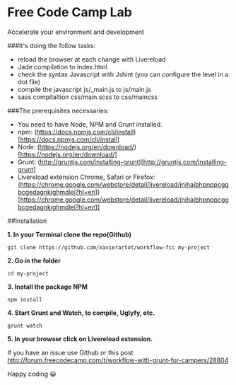 # Free Code Camp Lab
Accelerate your environment and development

###It's doing the follow tasks:
- reload the browser at each change with Livereload
- Jade compilation to index.html
- check the syntax Javascript with Jshint (you can configure the level in a dot file)
- compile the javascript js/_main.js to js/main.js
- sass compitaltion css/main.scss to css/maincss

###The prerequisites necessaries:
- You need to have Node, NPM and Grunt installed.
- npm: (https://docs.npmjs.com/cli/install)[https://docs.npmjs.com/cli/install]
- Node: (https://nodejs.org/en/download/)[https://nodejs.org/en/download/]
- Grunt: (http://gruntjs.com/installing-grunt)[http://gruntjs.com/installing-grunt]
- Livereload extension Chrome, Safari or Firefox: (https://chrome.google.com/webstore/detail/livereload/jnihajbhpnppcggbcgedagnkighmdlei?hl=en1)[https://chrome.google.com/webstore/detail/livereload/jnihajbhpnppcggbcgedagnkighmdlei?hl=en1]

##Installation

**1. In your Terminal clone the repo(Github)**

`git clone https://github.com/xavierartot/workflow-fcc my-project`

**2. Go in the folder**

`cd my-project`

**3. Install the package NPM**

`npm install`

**4. Start Grunt and Watch, to compile, Uglyfy, etc.**

`grunt watch`

**5. In your browser click on Livereload extension.**

If you have an issue use Github or this post http://forum.freecodecamp.com/t/workflow-with-grunt-for-campers/28804

Happy coding :grinning:
